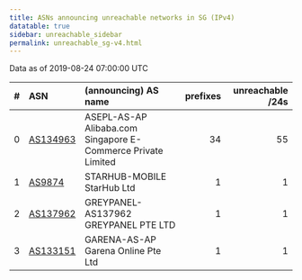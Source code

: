 ```yaml
---
title: ASNs announcing unreachable networks in SG (IPv4)
datatable: true
sidebar: unreachable_sidebar
permalink: unreachable_sg-v4.html
---
```


Data as of 2019-08-24 07:00:00 UTC


<div class="datatable-begin"></div>

|   # | ASN                                      | (announcing) AS name                                         |   prefixes |   unreachable /24s |
|----:|:-----------------------------------------|:-------------------------------------------------------------|-----------:|-------------------:|
|   0 | [AS134963](unreachable_AS134963-v4.html) | ASEPL-AS-AP Alibaba.com Singapore E-Commerce Private Limited |         34 |                 55 |
|   1 | [AS9874](unreachable_AS9874-v4.html)     | STARHUB-MOBILE StarHub Ltd                                   |          1 |                  1 |
|   2 | [AS137962](unreachable_AS137962-v4.html) | GREYPANEL-AS137962 GREYPANEL PTE LTD                         |          1 |                  1 |
|   3 | [AS133151](unreachable_AS133151-v4.html) | GARENA-AS-AP Garena Online Pte Ltd                           |          1 |                  1 |

<div class="datatable-end"></div>